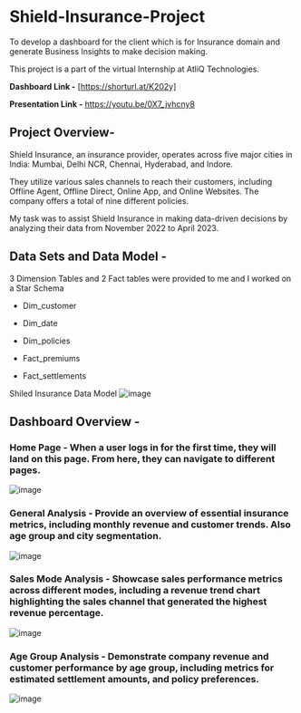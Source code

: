 # Shield-Insurance-Project
To develop a dashboard for the client which is for Insurance domain and generate Business Insights to make decision making.

This project is a part of the virtual Internship at AtliQ Technologies.

**Dashboard Link -** [https://shorturl.at/K202y]

**Presentation Link -** https://youtu.be/0X7_jvhcny8

## Project Overview-

Shield Insurance, an insurance provider, operates across five major cities in India: Mumbai, Delhi NCR, Chennai, Hyderabad, and Indore. 

They utilize various sales channels to reach their customers, including Offline Agent, Offline Direct, Online App, and Online Websites. The company offers a total of nine different policies. 

My task was to assist Shield Insurance in making data-driven decisions by analyzing their data from November 2022 to April 2023.

## Data Sets and Data Model - 

3 Dimension Tables and 2 Fact tables were provided to me and I worked on a Star Schema 

* Dim_customer
* Dim_date
* Dim_policies

* Fact_premiums
* Fact_settlements


Shiled Insurance Data Model
![image](https://github.com/user-attachments/assets/92a88df6-1ae2-4f1a-8fb1-e6739c06c344)

## Dashboard Overview - 

### **Home Page -** When a user logs in for the first time, they will land on this page. From here, they can navigate to different pages.

![image](https://github.com/user-attachments/assets/ae5b92df-d55d-4e45-a84e-0daa75ed0ea0)

### **General Analysis -** Provide an overview of essential insurance metrics, including monthly revenue and customer trends. Also age group and city segmentation.

![image](https://github.com/user-attachments/assets/94e436f0-83d8-475e-8821-813b28b68f2e)


### **Sales Mode Analysis -** Showcase sales performance metrics across different modes, including a revenue trend chart highlighting the sales channel that generated the highest revenue percentage.

![image](https://github.com/user-attachments/assets/c823cb8e-2951-4896-a7cd-fbde6e54ecf1)

### **Age Group Analysis -** Demonstrate company revenue and customer performance by age group, including metrics for estimated settlement amounts, and policy preferences.

![image](https://github.com/user-attachments/assets/8b751030-12fc-4105-969f-937c74116e0c)






